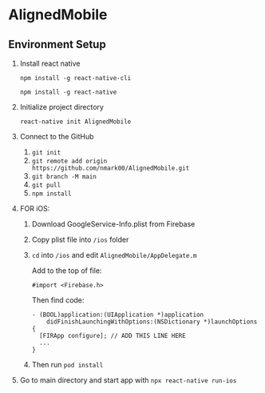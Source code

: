 # AlignedMobile

## Environment Setup
1. Install react native
    
    `npm install -g react-native-cli`
    
    `npm install -g react-native`
    
1. Initialize project directory

    `react-native init AlignedMobile`
    
1. Connect to the GitHub
    1. `git init`
    1. `git remote add origin https://github.com/nmark00/AlignedMobile.git`
    1. `git branch -M main`
    1. `git pull`
    1. `npm install`


4. FOR iOS:
    1. Download GoogleService-Info.plist from Firebase
    2. Copy plist file into `/ios` folder
    
    3. `cd` into `/ios` and edit `AlignedMobile/AppDelegate.m`
        
        Add to the top of file:
        
        `#import <Firebase.h>`
        
        Then find code:
        
        ```
        - (BOOL)application:(UIApplication *)application
            didFinishLaunchingWithOptions:(NSDictionary *)launchOptions {
          [FIRApp configure]; // ADD THIS LINE HERE
          ...
        }
        ```
    4. Then run `pod install`
    
1. Go to main directory and start app with `npx react-native run-ios`
